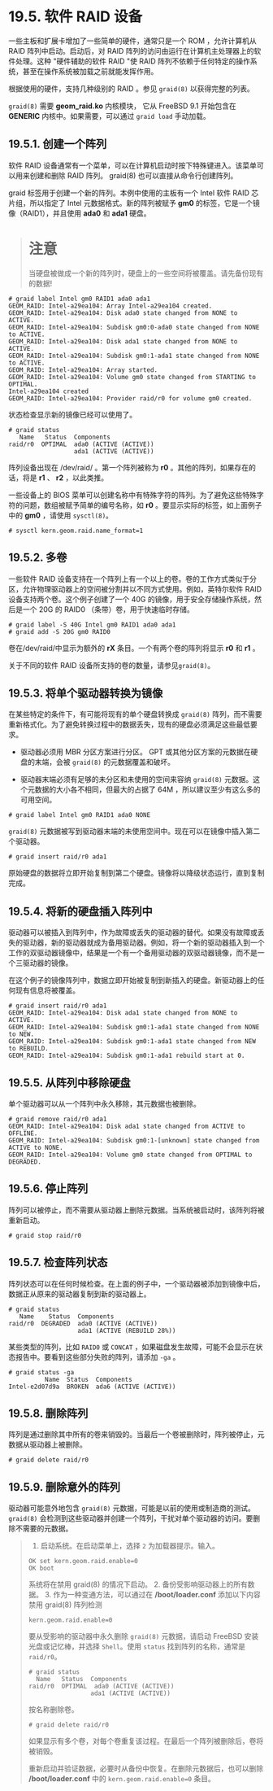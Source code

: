 # 19.5. 软件 RAID 设备

一些主板和扩展卡增加了一些简单的硬件，通常只是一个 ROM ，允许计算机从 RAID 阵列中启动。启动后，对 RAID 阵列的访问由运行在计算机主处理器上的软件处理。这种 "硬件辅助的软件 RAID "使 RAID 阵列不依赖于任何特定的操作系统，甚至在操作系统被加载之前就能发挥作用。

根据使用的硬件，支持几种级别的 RAID 。参见 `graid(8)` 以获得完整的列表。

`graid(8)` 需要 **geom_raid.ko** 内核模块， 它从 FreeBSD 9.1 开始包含在 **GENERIC** 内核中。如果需要，可以通过 `graid load` 手动加载。

## 19.5.1. 创建一个阵列

软件 RAID 设备通常有一个菜单，可以在计算机启动时按下特殊键进入。该菜单可以用来创建和删除 RAID 阵列。 graid(8) 也可以直接从命令行创建阵列。

 graid 标签用于创建一个新的阵列。本例中使用的主板有一个 Intel 软件 RAID 芯片组，所以指定了 Intel 元数据格式。新的阵列被赋予 **gm0** 的标签，它是一个镜像（RAID1），并且使用 **ada0** 和 **ada1** 硬盘。
 ># 注意
 >当硬盘被做成一个新的阵列时，硬盘上的一些空间将被覆盖。请先备份现有的数据!

 ```
 # graid label Intel gm0 RAID1 ada0 ada1
GEOM_RAID: Intel-a29ea104: Array Intel-a29ea104 created.
GEOM_RAID: Intel-a29ea104: Disk ada0 state changed from NONE to ACTIVE.
GEOM_RAID: Intel-a29ea104: Subdisk gm0:0-ada0 state changed from NONE to ACTIVE.
GEOM_RAID: Intel-a29ea104: Disk ada1 state changed from NONE to ACTIVE.
GEOM_RAID: Intel-a29ea104: Subdisk gm0:1-ada1 state changed from NONE to ACTIVE.
GEOM_RAID: Intel-a29ea104: Array started.
GEOM_RAID: Intel-a29ea104: Volume gm0 state changed from STARTING to OPTIMAL.
Intel-a29ea104 created
GEOM_RAID: Intel-a29ea104: Provider raid/r0 for volume gm0 created.
```

状态检查显示新的镜像已经可以使用了。
```
# graid status
   Name   Status  Components
raid/r0  OPTIMAL  ada0 (ACTIVE (ACTIVE))
                  ada1 (ACTIVE (ACTIVE))
```
阵列设备出现在 /dev/raid/ 。第一个阵列被称为 **r0** 。其他的阵列，如果存在的话，将是 **r1** 、 **r2** ，以此类推。

一些设备上的 BIOS 菜单可以创建名称中有特殊字符的阵列。为了避免这些特殊字符的问题，数组被赋予简单的编号名称，如 **r0** 。要显示实际的标签，如上面例子中的 **gm0** ，请使用 `sysctl(8)`。

```
# sysctl kern.geom.raid.name_format=1
```
## 19.5.2. 多卷

一些软件 RAID 设备支持在一个阵列上有一个以上的卷。卷的工作方式类似于分区，允许物理驱动器上的空间被分割并以不同方式使用。例如，英特尔软件 RAID 设备支持两个卷。这个例子创建了一个 40G 的镜像，用于安全存储操作系统，然后是一个 20G 的 RAID0 （条带）卷，用于快速临时存储。

```
# graid label -S 40G Intel gm0 RAID1 ada0 ada1
# graid add -S 20G gm0 RAID0
```
卷在/dev/raid/中显示为额外的 **rX** 条目。一个有两个卷的阵列将显示 **r0** 和 **r1** 。

关于不同的软件 RAID 设备所支持的卷的数量，请参见`graid(8)`。
## 19.5.3. 将单个驱动器转换为镜像

在某些特定的条件下，有可能将现有的单个硬盘转换成 `graid(8)` 阵列，而不需要重新格式化。为了避免转换过程中的数据丢失，现有的硬盘必须满足这些最低要求。

- 驱动器必须用 MBR 分区方案进行分区。 GPT 或其他分区方案的元数据在硬盘的末端，会被 `graid(8)` 的元数据覆盖和破坏。

- 驱动器末端必须有足够的未分区和未使用的空间来容纳 `graid(8)` 元数据。这个元数据的大小各不相同，但最大的占据了 64M ，所以建议至少有这么多的可用空间。

```
# graid label Intel gm0 RAID1 ada0 NONE
```
 `graid(8)` 元数据被写到驱动器末端的未使用空间中。现在可以在镜像中插入第二个驱动器。

 ```
 # graid insert raid/r0 ada1
 ```
 原始硬盘的数据将立即开始复制到第二个硬盘。镜像将以降级状态运行，直到复制完成。
 ## 19.5.4. 将新的硬盘插入阵列中
 驱动器可以被插入到阵列中，作为故障或丢失的驱动器的替代。如果没有故障或丢失的驱动器，新的驱动器就成为备用驱动器。例如，将一个新的驱动器插入到一个工作的双驱动器镜像中，结果是一个有一个备用驱动器的双驱动器镜像，而不是一个三驱动器的镜像。

在这个例子的镜像阵列中，数据立即开始被复制到新插入的硬盘。新驱动器上的任何现有信息将被覆盖。

```
# graid insert raid/r0 ada1
GEOM_RAID: Intel-a29ea104: Disk ada1 state changed from NONE to ACTIVE.
GEOM_RAID: Intel-a29ea104: Subdisk gm0:1-ada1 state changed from NONE to NEW.
GEOM_RAID: Intel-a29ea104: Subdisk gm0:1-ada1 state changed from NEW to REBUILD.
GEOM_RAID: Intel-a29ea104: Subdisk gm0:1-ada1 rebuild start at 0.
```
## 19.5.5. 从阵列中移除硬盘

单个驱动器可以从一个阵列中永久移除，其元数据也被删除。

```
# graid remove raid/r0 ada1
GEOM_RAID: Intel-a29ea104: Disk ada1 state changed from ACTIVE to OFFLINE.
GEOM_RAID: Intel-a29ea104: Subdisk gm0:1-[unknown] state changed from ACTIVE to NONE.
GEOM_RAID: Intel-a29ea104: Volume gm0 state changed from OPTIMAL to DEGRADED.
```
## 19.5.6. 停止阵列
阵列可以被停止，而不需要从驱动器上删除元数据。当系统被启动时，该阵列将被重新启动。
```
# graid stop raid/r0
```

## 19.5.7. 检查阵列状态
阵列状态可以在任何时候检查。在上面的例子中，一个驱动器被添加到镜像中后，数据正从原来的驱动器复制到新的驱动器上。
```
# graid status
   Name    Status  Components
raid/r0  DEGRADED  ada0 (ACTIVE (ACTIVE))
                   ada1 (ACTIVE (REBUILD 28%))
```
某些类型的阵列，比如 `RAID0` 或 `CONCAT` ，如果磁盘发生故障，可能不会显示在状态报告中。要看到这些部分失败的阵列，请添加 `-ga` 。
```
# graid status -ga
          Name  Status  Components
Intel-e2d07d9a  BROKEN  ada6 (ACTIVE (ACTIVE))
```
## 19.5.8. 删除阵列

阵列是通过删除其中所有的卷来销毁的。当最后一个卷被删除时，阵列被停止，元数据从驱动器上被删除。
```
# graid delete raid/r0
```
## 19.5.9. 删除意外的阵列
驱动器可能意外地包含 `graid(8)` 元数据，可能是以前的使用或制造商的测试。 `graid(8)` 会检测到这些驱动器并创建一个阵列，干扰对单个驱动器的访问。要删除不需要的元数据。
>1. 启动系统。在启动菜单上，选择 `2` 为加载器提示。输入。
>```
>OK set kern.geom.raid.enable=0
>OK boot
>```
>系统将在禁用 graid(8) 的情况下启动。
>2. 备份受影响驱动器上的所有数据。
>3. 作为一种变通方法，可以通过在 **/boot/loader.conf** 添加以下内容禁用 graid(8) 阵列检测
>```
>kern.geom.raid.enable=0
>```
>要从受影响的驱动器中永久删除  `graid(8)`  元数据，请启动 FreeBSD 安装光盘或记忆棒，并选择 `Shell`。使用 `status` 找到阵列的名称，通常是 `raid/r0`。
>```
># graid status
>   Name   Status  Components
>raid/r0  OPTIMAL  ada0 (ACTIVE (ACTIVE))
>                  ada1 (ACTIVE (ACTIVE))
> ```
> 按名称删除卷。
> ```
> # graid delete raid/r0
> ```
> 如果显示有多个卷，对每个卷重复该过程。在最后一个阵列被删除后，卷将被销毁。
>
>重新启动并验证数据，必要时从备份中恢复。在删除元数据后，也可以删除 **/boot/loader.conf** 中的 `kern.geom.raid.enable=0` 条目。


